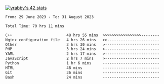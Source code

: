 
[![yrabby's 42 stats](https://badge42.vercel.app/api/v2/cljfd5ku6003508mg283uc00s/stats?cursusId=21&coalitionId=64)](https://github.com/JaeSeoKim/badge42)

<!--START_SECTION:waka-->

```txt
From: 29 June 2023 - To: 31 August 2023

Total Time: 70 hrs 11 mins

C++                        48 hrs 55 mins  >>>>>>>>>>>>>>>>>--------   69.70 %
Nginx configuration file   4 hrs 26 mins   >>-----------------------   06.32 %
Other                      3 hrs 30 mins   >------------------------   05.00 %
PHP                        3 hrs 24 mins   >------------------------   04.87 %
YAML                       2 hrs 17 mins   >------------------------   03.27 %
JavaScript                 2 hrs 7 mins    >------------------------   03.04 %
Python                     1 hr 6 mins     -------------------------   01.57 %
HTML                       48 mins         -------------------------   01.14 %
Git                        36 mins         -------------------------   00.87 %
Bash                       24 mins         -------------------------   00.58 %
```

<!--END_SECTION:waka-->